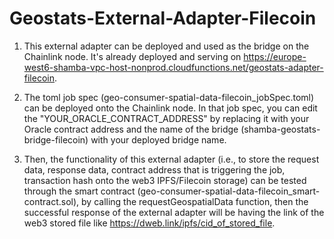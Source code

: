 # Geostats-External-Adapter-Filecoin

1. This external adapter can be deployed and used as the bridge on the Chainlink node. It's already deployed and serving on https://europe-west6-shamba-vpc-host-nonprod.cloudfunctions.net/geostats-adapter-filecoin.

2. The toml job spec (geo-consumer-spatial-data-filecoin_jobSpec.toml) can be deployed onto the Chainlink node. In that job spec, you can edit the "YOUR_ORACLE_CONTRACT_ADDRESS" by replacing it with your Oracle contract address and the name of the bridge (shamba-geostats-bridge-filecoin) with your deployed bridge name.

3. Then, the functionality of this external adapter (i.e., to store the request data, response data, contract address that is triggering the job, transaction hash onto the web3 IPFS/Filecoin storage) can be tested through the smart contract (geo-consumer-spatial-data-filecoin_smart-contract.sol), by calling the requestGeospatialData function, then the successful response of the external adapter will be having the link of the web3 stored file like https://dweb.link/ipfs/cid_of_stored_file.
